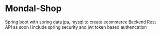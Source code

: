 # Mondal-Shop
Spring boot with spring data jpa, mysql to create ecommerce Backend Rest API
as soon i include spring security and jwt token based authencation
